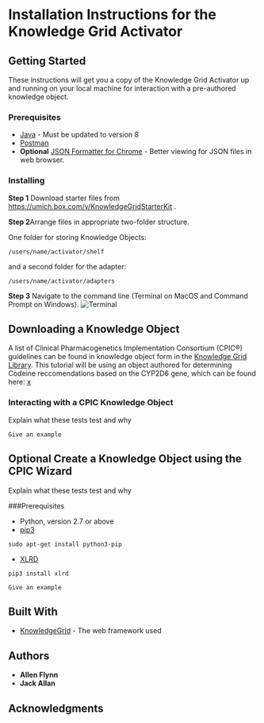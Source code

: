 # Installation Instructions for the Knowledge Grid Activator



## Getting Started

These instructions will get you a copy of the Knowledge Grid Activator up and running on your local machine for interaction with a pre-authored knowledge object. 

### Prerequisites

* [Java](http://www.oracle.com/technetwork/java/javase/downloads/jre8-downloads-2133155.html) - Must be updated to version 8
* [Postman](https://www.getpostman.com/)
* **Optional** [JSON Formatter for Chrome](https://chrome.google.com/webstore/detail/json-formatter/cfaihfocdnniaholfnjcemnfhcjchohb) - Better viewing for JSON files in web browser.


### Installing



**Step 1** Download starter files from https://umich.box.com/v/KnowledgeGridStarterKit .

**Step 2**Arrange files in appropriate two-folder structure.

One folder for storing Knowledge Objects:
```
/users/name/activator/shelf
```

and a second folder for the adapter:

```
/users/name/activator/adapters
```

**Step 3** Navigate to the command line (Terminal on MacOS and Command Prompt on Windows).
![Terminal](/screenshots/terminal.png?raw=true)
<!-- ![Command Prompt](https://raw.github.com/ryanmaxwell/iArrived/master/Screenshots/Settings.png) -->


## Downloading a Knowledge Object

A list of Clinical Pharmacogenetics Implementation Consortium (CPIC®) guidelines can be found in knowledge object form in the [Knowledge Grid Library](http://kgrid.med.umich.edu/library2/#/). This tutorial will be using an object authored for determining Codeine reccomendations based on the CYP2D6 gene, which can be found here: [x]()

### Interacting with a CPIC Knowledge Object

Explain what these tests test and why

```
Give an example
```


## **Optional** Create a Knowledge Object using the CPIC Wizard

Explain what these tests test and why

###Prerequisites
* Python, version 2.7 or above
* [pip3](https://stackoverflow.com/questions/6587507/how-to-install-pip-with-python-3)
```
sudo apt-get install python3-pip
```
* [XLRD](https://pypi.python.org/pypi/xlrd)
```
pip3 install xlrd
```



```
Give an example
```



## Built With

* [KnowledgeGrid](http://kgrid.org/index.html) - The web framework used


## Authors

* **Allen Flynn**
* **Jack Allan**


## Acknowledgments



